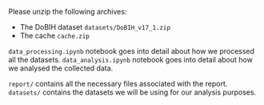 Please unzip the following archives:

- The DoBIH dataset `datasets/DoBIH_v17_1.zip`
- The cache `cache.zip`

`data_processing.ipynb` notebook goes into detail about how we processed all the datasets.
`data_analysis.ipynb` notebook goes into detail about how we analysed the collected data.

`report/` contains all the necessary files associated with the report.
`datasets/` contains the datasets we will be using for our analysis purposes.